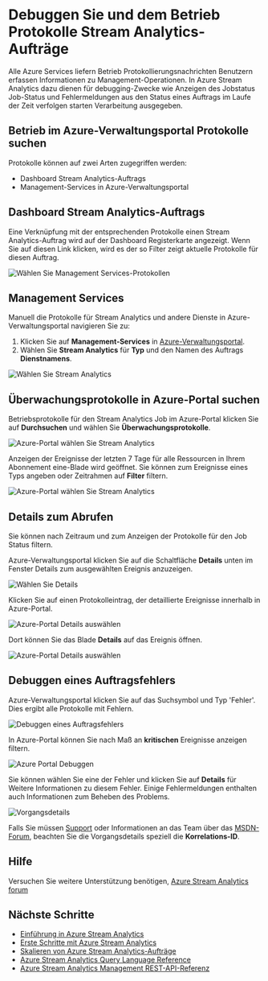 <properties 
    pageTitle="Debuggen mit und Dienstprotokolle in Stream Analytics | Microsoft Azure" 
    description="Gewusst-wie-Verwendung Stream Analytics Protokolle" 
    keywords="Service-Protokolle"
    services="stream-analytics" 
    documentationCenter="" 
    authors="jeffstokes72" 
    manager="jhubbard" 
    editor="cgronlun"/>

<tags 
    ms.service="stream-analytics" 
    ms.devlang="na" 
    ms.topic="article" 
    ms.tgt_pltfrm="na" 
    ms.workload="data-services" 
    ms.date="09/26/2016" 
    ms.author="jeffstok"/>

# <a name="debug-stream-analytics-jobs-using-service-and-operation-logs"></a>Debuggen Sie und dem Betrieb Protokolle Stream Analytics-Aufträge

Alle Azure Services liefern Betrieb Protokollierungsnachrichten Benutzern erfassen Informationen zu Management-Operationen. In Azure Stream Analytics dazu dienen für debugging-Zwecke wie Anzeigen des Jobstatus Job-Status und Fehlermeldungen aus den Status eines Auftrags im Laufe der Zeit verfolgen starten Verarbeitung ausgegeben.

## <a name="find-operation-logs-in-the-azure-management-portal"></a>Betrieb im Azure-Verwaltungsportal Protokolle suchen

Protokolle können auf zwei Arten zugegriffen werden:  

- Dashboard Stream Analytics-Auftrags  
- Management-Services in Azure-Verwaltungsportal  

## <a name="dashboard-of-the-stream-analytics-job"></a>Dashboard Stream Analytics-Auftrags

Eine Verknüpfung mit der entsprechenden Protokolle einen Stream Analytics-Auftrag wird auf der Dashboard Registerkarte angezeigt. Wenn Sie auf diesen Link klicken, wird es der so Filter zeigt aktuelle Protokolle für diesen Auftrag.

  ![Wählen Sie Management Services-Protokollen](./media/stream-analytics-operation-logs/01-stream-analytics-operation-logs.png)  

## <a name="management-services"></a>Management Services

Manuell die Protokolle für Stream Analytics und andere Dienste in Azure-Verwaltungsportal navigieren Sie zu:

1.  Klicken Sie auf **Management-Services** in [Azure-Verwaltungsportal](https://manage.windowsazure.com).
2.  Wählen Sie **Stream Analytics** für **Typ** und den Namen des Auftrags **Dienstnamens**.  

  ![Wählen Sie Stream Analytics](./media/stream-analytics-operation-logs/02-stream-analytics-operation-logs.png)  

## <a name="find-audit-logs-in-the-azure-portal"></a>Überwachungsprotokolle in Azure-Portal suchen ##

Betriebsprotokolle für den Stream Analytics Job im Azure-Portal klicken Sie auf **Durchsuchen** und wählen Sie **Überwachungsprotokolle**.

  ![Azure-Portal wählen Sie Stream Analytics](./media/stream-analytics-operation-logs/06-stream-analytics-operation-logs.png)  

Anzeigen der Ereignisse der letzten 7 Tage für alle Ressourcen in Ihrem Abonnement eine-Blade wird geöffnet.  Sie können zum Ereignisse eines Typs angeben oder Zeitrahmen auf **Filter** filtern.

  ![Azure-Portal wählen Sie Stream Analytics](./media/stream-analytics-operation-logs/07-stream-analytics-operation-logs.png)  

## <a name="get-log-details"></a>Details zum Abrufen

Sie können nach Zeitraum und zum Anzeigen der Protokolle für den Job Status filtern.

Azure-Verwaltungsportal klicken Sie auf die Schaltfläche **Details** unten im Fenster Details zum ausgewählten Ereignis anzuzeigen. 

  ![Wählen Sie Details](./media/stream-analytics-operation-logs/03-stream-analytics-operation-logs.png)  

Klicken Sie auf einen Protokolleintrag, der detaillierte Ereignisse innerhalb in Azure-Portal.

  ![Azure-Portal Details auswählen](./media/stream-analytics-operation-logs/08-stream-analytics-operation-logs.png)  

Dort können Sie das Blade **Details** auf das Ereignis öffnen.

  ![Azure-Portal Details auswählen](./media/stream-analytics-operation-logs/09-stream-analytics-operation-logs.png)  

## <a name="debug-a-failed-job"></a>Debuggen eines Auftragsfehlers

Azure-Verwaltungsportal klicken Sie auf das Suchsymbol und Typ 'Fehler'. Dies ergibt alle Protokolle mit Fehlern. 

  ![Debuggen eines Auftragsfehlers](./media/stream-analytics-operation-logs/04-stream-analytics-operation-logs.png)  

In Azure-Portal können Sie nach Maß an **kritischen** Ereignisse anzeigen filtern.

  ![Azure Portal Debuggen](./media/stream-analytics-operation-logs/10-stream-analytics-operation-logs.png)  

Sie können wählen Sie eine der Fehler und klicken Sie auf **Details** für Weitere Informationen zu diesem Fehler.  Einige Fehlermeldungen enthalten auch Informationen zum Beheben des Problems. 

  ![Vorgangsdetails](./media/stream-analytics-operation-logs/05-stream-analytics-operation-logs.png)  

Falls Sie müssen [Support](https://azure.microsoft.com/support/options/) oder Informationen an das Team über das [MSDN-Forum](https://social.msdn.microsoft.com/Forums/en-US/home?forum=AzureStreamAnalytics), beachten Sie die Vorgangsdetails speziell die **Korrelations-ID**. 

## <a name="get-help"></a>Hilfe
Versuchen Sie weitere Unterstützung benötigen, [Azure Stream Analytics forum](https://social.msdn.microsoft.com/Forums/en-US/home?forum=AzureStreamAnalytics)

## <a name="next-steps"></a>Nächste Schritte

- [Einführung in Azure Stream Analytics](stream-analytics-introduction.md)
- [Erste Schritte mit Azure Stream Analytics](stream-analytics-get-started.md)
- [Skalieren von Azure Stream Analytics-Aufträge](stream-analytics-scale-jobs.md)
- [Azure Stream Analytics Query Language Reference](https://msdn.microsoft.com/library/azure/dn834998.aspx)
- [Azure Stream Analytics Management REST-API-Referenz](https://msdn.microsoft.com/library/azure/dn835031.aspx)
